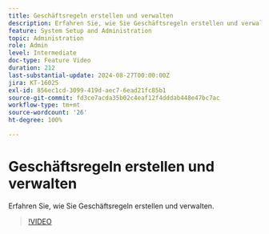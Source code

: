 ```yaml
---
title: Geschäftsregeln erstellen und verwalten
description: Erfahren Sie, wie Sie Geschäftsregeln erstellen und verwalten.
feature: System Setup and Administration
topic: Administration
role: Admin
level: Intermediate
doc-type: Feature Video
duration: 212
last-substantial-update: 2024-08-27T00:00:00Z
jira: KT-16025
exl-id: 856ec1cd-3099-419d-aec7-6ead21fc85b1
source-git-commit: fd3ce7acda35b02c4eaf12f4dddab448e47bc7ac
workflow-type: tm+mt
source-wordcount: '26'
ht-degree: 100%

---
```


# Geschäftsregeln erstellen und verwalten

Erfahren Sie, wie Sie Geschäftsregeln erstellen und verwalten.

>[!VIDEO](https://video.tv.adobe.com/v/3433105/?quality=12&learn=on)
